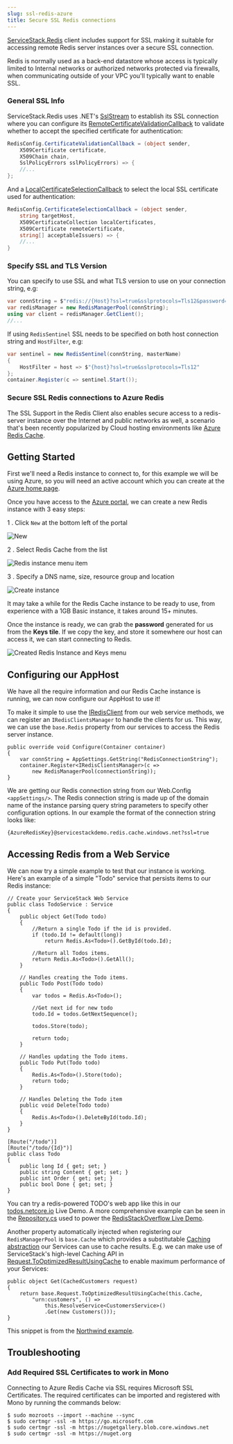 ```yaml
---
slug: ssl-redis-azure
title: Secure SSL Redis connections
---
```


[ServiceStack.Redis](https://github.com/ServiceStack/ServiceStack.Redis) client includes support for SSL making it suitable for accessing remote Redis server instances over a secure SSL connection.

Redis is normally used as a back-end datastore whose access is typically limited to Internal networks or authorized networks protected via firewalls, when communicating outside of your VPC you'll typically want to enable SSL. 

### General SSL Info

ServiceStack.Redis uses .NET's [SslStream](https://docs.microsoft.com/en-us/dotnet/api/system.net.security.sslstream.-ctor?view=net-5.0#System_Net_Security_SslStream__ctor_System_IO_Stream_System_Boolean_System_Net_Security_RemoteCertificateValidationCallback_System_Net_Security_LocalCertificateSelectionCallback_) to establish its SSL connection where you can configure its [RemoteCertificateValidationCallback](https://docs.microsoft.com/en-us/dotnet/api/system.net.security.remotecertificatevalidationcallback?view=net-5.0) to validate whether to accept the specified certificate for authentication:

```csharp
RedisConfig.CertificateValidationCallback = (object sender,
    X509Certificate certificate,
    X509Chain chain,
    SslPolicyErrors sslPolicyErrors) => {
    //...
};
```

And a [LocalCertificateSelectionCallback](https://docs.microsoft.com/en-us/dotnet/api/system.net.security.localcertificateselectioncallback?view=net-5.0) to select the local SSL certificate used for authentication:

```csharp
RedisConfig.CertificateSelectionCallback = (object sender,
    string targetHost,
    X509CertificateCollection localCertificates,
    X509Certificate remoteCertificate,
    string[] acceptableIssuers) => {
    //...
}
```

### Specify SSL and TLS Version

You can specify to use SSL and what TLS version to use on your connection string, e.g:

```csharp
var connString = $"redis://{Host}?ssl=true&sslprotocols=Tls12&password={Password.UrlEncode()}";
var redisManager = new RedisManagerPool(connString);
using var client = redisManager.GetClient();
//...
```

If using `RedisSentinel` SSL needs to be specified on both host connection string and `HostFilter`, e.g: 

```csharp
var sentinel = new RedisSentinel(connString, masterName)
{
    HostFilter = host => $"{host}?ssl=true&sslprotocols=Tls12"
};
container.Register(c => sentinel.Start());
```

### Secure SSL Redis connections to Azure Redis

The SSL Support in the Redis Client also enables secure access to a redis-server instance over the Internet and public networks as well, a scenario that's been recently popularized by Cloud hosting environments like [Azure Redis Cache](http://azure.microsoft.com/en-us/services/cache/).

## Getting Started

First we'll need a Redis instance to connect to, for this example we will be using Azure, so you will need an active account which you can create at the [Azure home page](https://azure.microsoft.com/).

Once you have access to the [Azure portal](https://portal.azure.com/), we can create a new Redis instance with 3 easy steps:

1 . Click `New` at the bottom left of the portal

![New](https://github.com/ServiceStack/Assets/raw/master/img/wikis/redis/azure-new-button.png)

2 . Select Redis Cache from the list

![Redis instance menu item](https://github.com/ServiceStack/Assets/raw/master/img/wikis/redis/azure-create-redis.png)

3 . Specify a DNS name, size, resource group and location

![Create instance](https://github.com/ServiceStack/Assets/raw/master/img/wikis/redis/azure-create-redis-demo.png)

It may take a while for the Redis Cache instance to be ready to use, from experience with a 1GB Basic instance, it takes around 15+ minutes.

Once the instance is ready, we can grab the **password** generated for us from the **Keys tile**. If we copy the key, and store it somewhere our host can access it, we can start connecting to Redis.

![Created Redis Instance and Keys menu](https://github.com/ServiceStack/Assets/raw/master/img/wikis/redis/azure-redis-instance.png)

## Configuring our AppHost

We have all the require information and our Redis Cache instance is running, we can now configure our AppHost to use it! 

To make it simple to use the [IRedisClient](https://github.com/ServiceStack/ServiceStack/blob/master/src/ServiceStack.Interfaces/Redis/IRedisClient.cs) from our web service methods, we can register an `IRedisClientsManager` to handle the clients for us. This way, we can use the `base.Redis` property from our services to access the Redis server instance. 

```
public override void Configure(Container container)
{
    var connString = AppSettings.GetString("RedisConnectionString");
    container.Register<IRedisClientsManager>(c => 
        new RedisManagerPool(connectionString));
}
```

We are getting our Redis connection string from our Web.Config `<appSettings/>`. The Redis connection string is made up of the domain name of the instance parsing query string parameters to specify other configuration options. In our example the format of the connection string looks like:

    {AzureRedisKey}@servicestackdemo.redis.cache.windows.net?ssl=true 

## Accessing Redis from a Web Service

We can now try a simple example to test that our instance is working. Here's an example of a simple "Todo" service that persists items to our Redis instance:

```
// Create your ServiceStack Web Service
public class TodoService : Service
{
    public object Get(Todo todo)
    {
        //Return a single Todo if the id is provided.
        if (todo.Id != default(long))
            return Redis.As<Todo>().GetById(todo.Id);

        //Return all Todos items.
        return Redis.As<Todo>().GetAll();
    }

    // Handles creating the Todo items.
    public Todo Post(Todo todo)
    {
        var todos = Redis.As<Todo>();

        //Get next id for new todo
        todo.Id = todos.GetNextSequence();

        todos.Store(todo);

        return todo;
    }

    // Handles updating the Todo items.
    public Todo Put(Todo todo)
    {
        Redis.As<Todo>().Store(todo);
        return todo;
    }

    // Handles Deleting the Todo item
    public void Delete(Todo todo)
    {
        Redis.As<Todo>().DeleteById(todo.Id);
    }
}

[Route("/todo")]
[Route("/todo/{Id}")]
public class Todo
{
    public long Id { get; set; }
    public string Content { get; set; }
    public int Order { get; set; }
    public bool Done { get; set; }
}
```

You can try a redis-powered TODO's web app like this in our [todos.netcore.io](http://todos.netcore.io) Live Demo. A more comprehensive example can be seen in the [Repository.cs](https://github.com/ServiceStackApps/RedisStackOverflow/blob/master/src/RedisStackOverflow/RedisStackOverflow.ServiceInterface/IRepository.cs) used to power the [RedisStackOverflow Live Demo](http://redisstackoverflow.netcore.io/).

Another property automatically injected when registering our `RedisManagerPool` is `base.Cache` which provides a substitutable [Caching abstraction](/caching) our Services can use to cache results. E.g. we can make use of ServiceStack's high-level Caching API in [Request.ToOptimizedResultUsingCache](/caching#cache-a-response-of-a-service) to enable maximum performance of your Services:

```
public object Get(CachedCustomers request)
{
    return base.Request.ToOptimizedResultUsingCache(this.Cache, 
        "urn:customers", () =>
            this.ResolveService<CustomersService>()
            .Get(new Customers()));
}
```

This snippet is from the [Northwind example](https://github.com/ServiceStackApps/Northwind).

## Troubleshooting

### Add Required SSL Certificates to work in Mono

Connecting to Azure Redis Cache via SSL requires Microsoft SSL Certificates. The required certificates can be imported and registered with Mono by running the commands below:

    $ sudo mozroots --import --machine --sync
    $ sudo certmgr -ssl -m https://go.microsoft.com
    $ sudo certmgr -ssl -m https://nugetgallery.blob.core.windows.net
    $ sudo certmgr -ssl -m https://nuget.org
